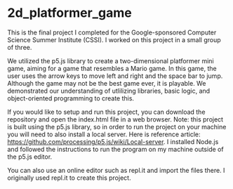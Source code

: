 # 2d_platformer_game

This is the final project I completed for the Google-sponsored Computer Science Summer Institute (CSSI).
I worked on this project in a small group of three.

We utilized the p5.js library to create a two-dimensional platformer mini game, aiming for a game that
resembles a Mario game. In this game, the user uses the arrow keys to move left and right and the 
space bar to jump. Although the game may not be the best game ever, it is playable. We demonstrated our
understanding of utlilizing libraries, basic logic, and object-oriented programming to create this.

If you would like to setup and run this project, you can download the repository and open the
index.html file in a web browser. Note: this project is built using the p5.js library, so in order
to run the project on your machine you will need to also install a local server. Here is reference
article: https://github.com/processing/p5.js/wiki/Local-server. I installed Node.js and followed 
the instructions to run the program on my machine outside of the p5.js editor.

You can also use an online editor such as repl.it and import the files there. I originally used
repl.it to create this project.
